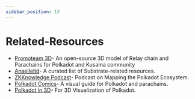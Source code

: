 ```yaml
---
sidebar_position: 13
---
```


# Related-Resources

-   [Promoteam 3D](https://readymag.com/joaji/parachain/)- An open-source 3D model of Relay chain and Parachains for Polkadot and Kusama community
-   [Anaelleltd](https://anaelleltd.github.io/substrate4/)- A curated list of Substrate-related resources.
-   [ZKKnowledge Podcast](https://zeroknowledge.fm/171-2/)- Podcast on Mapping the Polkadot Ecosystem.
-   [Polkadot Comics](https://twitter.com/PolkadotComics)- A visual guide for Polkadot and parachains.
-   [Polkadot in 3D](https://hive.blog/polkadot/@the-jedi/the-polkadot-network-in-3d)- For 3D Visualization of Polkadot.

